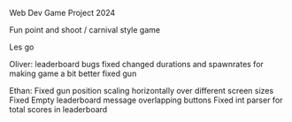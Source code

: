 Web Dev Game Project 2024

Fun point and shoot / carnival style game

Les go


Oliver:
leaderboard bugs fixed
changed durations and spawnrates for making game a bit better
fixed gun

Ethan:
Fixed gun position scaling horizontally over different screen sizes
Fixed Empty leaderboard message overlapping buttons
Fixed int parser for total scores in leaderboard